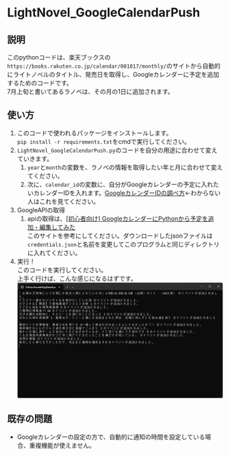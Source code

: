# LightNovel_GoogleCalendarPush

## 説明

このpythonコードは、楽天ブックスの`https://books.rakuten.co.jp/calendar/001017/monthly/`のサイトから自動的にライトノベルのタイトル、発売日を取得し、Googleカレンダーに予定を追加するためのコードです。  
7月上旬と書いてあるラノベは、その月の1日に追加されます。

## 使い方

1. このコードで使われるパッケージをインストールします。  
   `pip install -r requirements.txt`をcmdで実行してください。
1. `LightNovel_GoogleCalendarPush.py`のコードを自分の用途に合わせて変えていきます。
   1. `year`と`month`の変数を、ラノベの情報を取得したい年と月に合わせて変えてください。
   1. 次に、`calendar_id`の変数に、自分がGoogleカレンダーの予定に入れたいカレンダーIDを入れます。[GoogleカレンダーIDの調べ方](https://qiita.com/mikeneko_t98/items/60e264941492d0b44fe5)←わからない人はこれを見てください。
1. GoogleAPIの取得
   1. apiの取得は、[[初心者向け] GoogleカレンダーにPythonから予定を追加・編集してみた](https://dev.classmethod.jp/articles/google-calendar-api-create-schedule/)  
   このサイトを参考にしてください。ダウンロードしたjsonファイルは`credentials.json`と名前を変更してこのプログラムと同じディレクトリに入れてください。
1. 実行！  
   このコードを実行してください。  
   上手く行けば、こんな感じになるはずです。
   ![実行結果](image.png)

## 既存の問題

- Googleカレンダーの設定の方で、自動的に通知の時間を設定している場合、重複機能が使えません。
